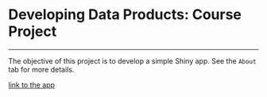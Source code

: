 # Developing Data Products: Course Project
---
The objective of this project is to develop a simple Shiny app. See the `About` tab for more details.

[link to the app](https://slavakohut.shinyapps.io/appclt/)
